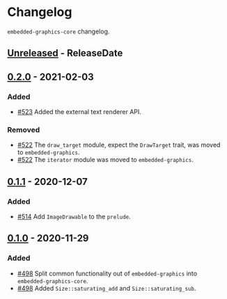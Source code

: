 # Changelog

`embedded-graphics-core` changelog.

<!-- next-header -->

## [Unreleased] - ReleaseDate

## [0.2.0] - 2021-02-03

### Added

- [#523](https://github.com/embedded-graphics/embedded-graphics/pull/523) Added the external text renderer API.

### Removed

- [#522](https://github.com/embedded-graphics/embedded-graphics/pull/522) The `draw_target` module, expect the `DrawTarget` trait, was moved to `embedded-graphics`.
- [#522](https://github.com/embedded-graphics/embedded-graphics/pull/522) The `iterator` module was moved to `embedded-graphics`.

## [0.1.1] - 2020-12-07

### Added

- [#514](https://github.com/embedded-graphics/embedded-graphics/pull/514) Add `ImageDrawable` to the `prelude`.

## [0.1.0] - 2020-11-29

### Added

- [#498](https://github.com/embedded-graphics/embedded-graphics/pull/498) Split common functionality out of `embedded-graphics` into `embedded-graphics-core`.
- [#498](https://github.com/embedded-graphics/embedded-graphics/pull/498) Added `Size::saturating_add` and `Size::saturating_sub`.


<!-- next-url -->
[unreleased]: https://github.com/embedded-graphics/embedded-graphics-core/compare/embedded-graphics-core-v0.2.0...HEAD
[0.2.0]: https://github.com/embedded-graphics/embedded-graphics-core/compare/embedded-graphics-core-v0.1.1...embedded-graphics-core-v0.2.0
[0.1.1]: https://github.com/embedded-graphics/embedded-graphics-core/compare/embedded-graphics-core-v0.1.0...embedded-graphics-core-v0.1.1

[0.1.0]: https://github.com/embedded-graphics/embedded-graphics/compare/embedded-graphics-v0.7.0-alpha.1...embedded-graphics-core-v0.1.0
